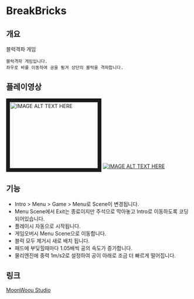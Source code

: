 # BreakBricks

## 개요
블럭격파 게임
```
블럭격파 게임입니다.
좌우로 바를 이동하여 공을 튕겨 상단의 블럭을 격파합니다.
```

## 플레이영상
<a href="https://www.youtube.com/watch?v=VKG5WjwI1rY&feature=youtu.be" target="_blank"><img src="https://www.youtube.com/watch?v=VKG5WjwI1rY&feature=youtu.be/0.jpg" 
alt="IMAGE ALT TEXT HERE" width="240" height="180" border="10" /></a>
[![IMAGE ALT TEXT HERE](http://img.youtube.com/vi/YOUTUBE_VIDEO_ID_HERE/0.jpg)](http://www.youtube.com/watch?v=YOUTUBE_VIDEO_ID_HERE)

## 기능
- Intro > Menu > Game > Menu로 Scene이 변경됩니다.
- Menu Scene에서 Exit는 종료이지만 주석으로 막아놓고 Intro로 이동하도록 코딩되어있습니다.
- 플레이시 자동으로 시작됩니다.
- 게임오버시 Menu Scene으로 이동합니다.
- 블럭 모두 제거시 새로 배치 됩니다.
- 패드에 부딪힐때마다 1.05배씩 공의 속도가 증가합니다.
- 물리엔진에 중력 1m/s2로 설정하여 공이 아래로 조금 더 빠르게 떨어집니다.

## 링크
[MoonWoou Studio](www.seoljoo.com)
